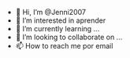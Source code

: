 - 👋 Hi, I’m @Jenni2007
- 👀 I’m interested in  aprender
- 🌱 I’m currently learning ...
- 💞️ I’m looking to collaborate on ...
- 📫 How to reach me  por email

<!---
Jenni2007/Jenni2007 is a ✨ special ✨ repository because its `README.md` (this file) appears on your GitHub profile.
You can click the Preview link to take a look at your changes.
--->

